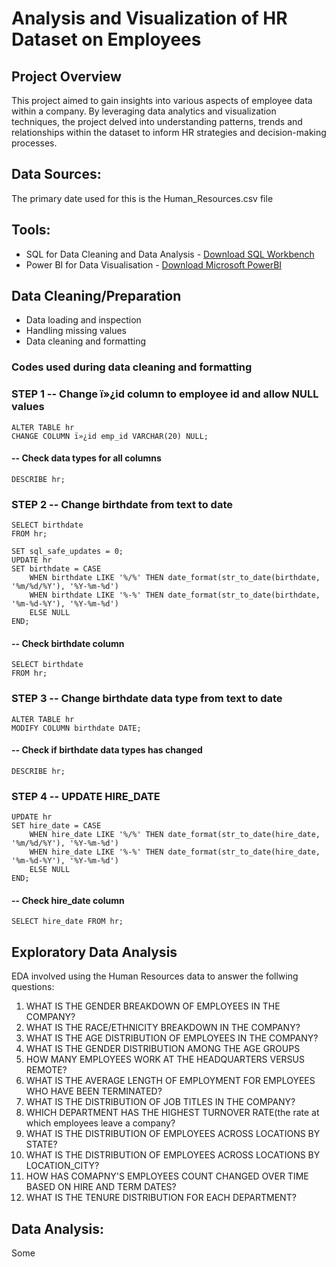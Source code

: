 # Analysis and Visualization of HR Dataset on Employees

## Project Overview
This project aimed to gain insights into various aspects of employee data within a company. By leveraging data analytics and visualization techniques, the project delved into understanding patterns, trends and relationships within the dataset to inform HR strategies and decision-making processes.

## Data Sources:
The primary date used for this is the Human_Resources.csv file

## Tools:
- SQL for Data Cleaning and Data Analysis - [Download SQL Workbench](https://www.mysql.com/products/workbench/)
- Power BI for Data Visualisation - [Download Microsoft PowerBI](https://www.microsoft.com/en-us/download/details.aspx?id=58494)

## Data Cleaning/Preparation
- Data loading and inspection
- Handling missing values
- Data cleaning and formatting

### Codes used during data cleaning and formatting
### STEP 1 -- Change ï»¿id column to employee id and allow NULL values

	ALTER TABLE hr
	CHANGE COLUMN ï»¿id emp_id VARCHAR(20) NULL;

#### -- Check data types for all columns
	DESCRIBE hr;


### STEP 2 -- Change birthdate from text to date

	SELECT birthdate
	FROM hr;

	SET sql_safe_updates = 0;
	UPDATE hr
	SET birthdate = CASE
	    WHEN birthdate LIKE '%/%' THEN date_format(str_to_date(birthdate, '%m/%d/%Y'), '%Y-%m-%d')
	    WHEN birthdate LIKE '%-%' THEN date_format(str_to_date(birthdate, '%m-%d-%Y'), '%Y-%m-%d')
	    ELSE NULL
	END;
#### -- Check birthdate column
	SELECT birthdate
	FROM hr;

### STEP 3 -- Change birthdate data type from text to date
	ALTER TABLE hr
	MODIFY COLUMN birthdate DATE;
 
#### -- Check if birthdate data types has changed	
	DESCRIBE hr;

### STEP 4 -- UPDATE HIRE_DATE
	UPDATE hr 
	SET hire_date = CASE
	    WHEN hire_date LIKE '%/%' THEN date_format(str_to_date(hire_date, '%m/%d/%Y'), '%Y-%m-%d')
	    WHEN hire_date LIKE '%-%' THEN date_format(str_to_date(hire_date, '%m-%d-%Y'), '%Y-%m-%d')
	    ELSE NULL
	END;
 
#### -- Check hire_date column
	SELECT hire_date FROM hr;


## Exploratory Data Analysis
EDA involved using the Human Resources data to answer the follwing questions:
1. WHAT IS THE GENDER BREAKDOWN OF EMPLOYEES IN THE COMPANY?
2. WHAT IS THE RACE/ETHNICITY BREAKDOWN IN THE COMPANY?
3. WHAT IS THE AGE DISTRIBUTION OF EMPLOYEES IN THE COMPANY?
4. WHAT IS THE GENDER DISTRIBUTION AMONG THE AGE GROUPS
5. HOW MANY EMPLOYEES WORK AT THE HEADQUARTERS VERSUS REMOTE?
6. WHAT IS THE AVERAGE LENGTH OF EMPLOYMENT FOR EMPLOYEES WHO HAVE BEEN TERMINATED?
7. WHAT IS THE DISTRIBUTION OF JOB TITLES IN THE COMPANY?
8. WHICH DEPARTMENT HAS THE HIGHEST TURNOVER RATE(the rate at which employees leave a company?
9. WHAT IS THE DISTRIBUTION OF EMPLOYEES ACROSS LOCATIONS BY  STATE?
10. WHAT IS THE DISTRIBUTION OF EMPLOYEES ACROSS LOCATIONS BY LOCATION_CITY?
11. HOW HAS COMAPNY'S EMPLOYEES COUNT CHANGED OVER TIME BASED ON HIRE AND TERM DATES?
12. WHAT IS THE TENURE DISTRIBUTION FOR EACH DEPARTMENT?

## Data Analysis:
Some 
